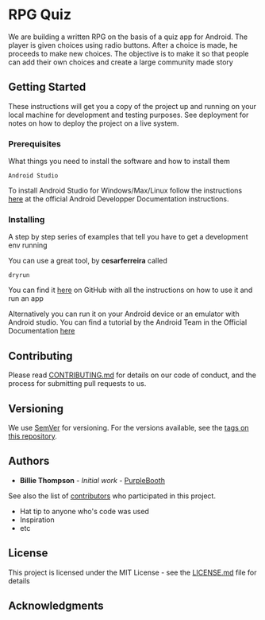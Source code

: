 # RPG Quiz

We are building a written RPG on the basis of a quiz app for Android. The player is given choices using radio buttons.
After a choice is made, he proceeds to make new choices. The objective is to make it so that people can add their own choices
and create a large community made story

## Getting Started

These instructions will get you a copy of the project up and running on your local machine for development and testing purposes. See deployment for notes on how to deploy the project on a live system.

### Prerequisites

What things you need to install the software and how to install them

```
Android Studio
```
To install Android Studio for Windows/Max/Linux follow the instructions [here](https://developer.android.com/studio/install.html)
at the official Android Developper Documentation instructions.
### Installing

A step by step series of examples that tell you have to get a development env running

You can use a great tool, by **cesarferreira** called 
```
dryrun 
```
You can find it [here](https://github.com/cesarferreira/dryrun) on GitHub with all the instructions on how to use it and run an app

Alternatively you can run it on your Android device or an emulator with Android studio.
You can find a tutorial by the Android Team in the Official Documentation [here](https://developer.android.com/training/basics/firstapp/running-app.html)


## Contributing

Please read [CONTRIBUTING.md](https://gist.github.com/PurpleBooth/b24679402957c63ec426) for details on our code of conduct, and the process for submitting pull requests to us.

## Versioning

We use [SemVer](http://semver.org/) for versioning. For the versions available, see the [tags on this repository](https://github.com/your/project/tags). 

## Authors

* **Billie Thompson** - *Initial work* - [PurpleBooth](https://github.com/PurpleBooth)

See also the list of [contributors](https://github.com/your/project/contributors) who participated in this project.


* Hat tip to anyone who's code was used
* Inspiration
* etc

## License

This project is licensed under the MIT License - see the [LICENSE.md](LICENSE.md) file for details

## Acknowledgments
